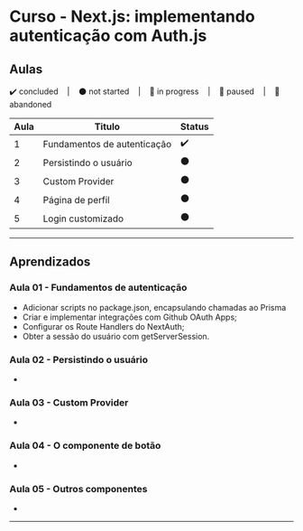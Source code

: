 # Curso - Next.js: implementando autenticação com Auth.js

## Aulas
<p>
  ✔️ concluded &nbsp;&nbsp;&nbsp;|&nbsp;&nbsp;&nbsp;
  ⚫ not started &nbsp;&nbsp;&nbsp;|&nbsp;&nbsp;&nbsp;
  🔵 in progress &nbsp;&nbsp;&nbsp;|&nbsp;&nbsp;&nbsp;
  🔶 paused &nbsp;&nbsp;&nbsp;|&nbsp;&nbsp;&nbsp;
  🔴 abandoned 
</p>

| Aula | Titulo | Status |
| --- | --- | --- |
| 1 | Fundamentos de autenticação | ✔️ |
| 2 | Persistindo o usuário | ⚫ |
| 3 | Custom Provider | ⚫ |
| 4 | Página de perfil | ⚫ |
| 5 | Login customizado | ⚫ |

---

## Aprendizados

### Aula 01 - Fundamentos de autenticação
<ul>
  <li>Adicionar scripts no package.json, encapsulando chamadas ao Prisma</li>
  <li>Criar e implementar integrações com Github OAuth Apps;</li>
  <li>Configurar os Route Handlers do NextAuth;</li>
  <li>Obter a sessão do usuário com getServerSession.</li>
</ul>

### Aula 02 - Persistindo o usuário
<ul>
  <li></li>
</ul>

### Aula 03 - Custom Provider
<ul>
  <li></li>
</ul>

### Aula 04 - O componente de botão
<ul>
  <li></li>
</ul>

### Aula 05 - Outros componentes
<ul>
  <li></li>
</ul>

---

<!-- ## 🎯 Projeto desenvolvido
Este é o screenshot do projeto que foi desenvolvido durante o curso:

<p align="center">
  <img alt="Miniatura da imagem do projeto"src="../../.github/thumbs/preview.jpg">
</p> -->